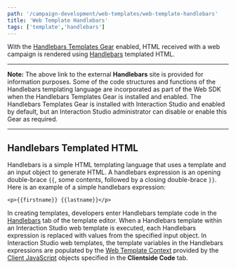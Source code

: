 ```yaml
---
path: '/campaign-development/web-templates/web-template-handlebars'
title: 'Web Template Handlebars'
tags: ['template','handlebars']
---
```


With the [Handlebars Templates Gear](/campaign-development/web-templates#web-template-implementation-options) enabled, HTML received with a web campaign is rendered using [Handlebars](http://handlebarsjs.com/) templated HTML. 

---

**Note:** The above link to the external **Handlebars** site is provided for information purposes. Some of the code structures and functions of the Handlebars templating language are incorporated as part of the Web SDK when the Handlebars Templates Gear is installed and enabled. The Handlebars Templates Gear is installed with Interaction Studio and enabled by default, but an Interaction Studio administrator can disable or enable this Gear as required.

---

## Handlebars Templated HTML

Handlebars is a simple HTML templating language that uses a template and an input object to generate HTML. A handlebars expression is an opening double-brace `{{`, some contents, followed by a closing double-brace `}}`. Here is an example of a simple handlebars expression:

```<p>{{firstname}} {{lastname}}</p>```

In creating templates, developers enter Handlebars template code in the [Handlebars](/web-templates/web-template-global-templates) tab of the template editor. When a Handlebars template within an Interaction Studio web template is executed, each Handlebars expression is replaced with values from the specified input object. In Interaction Studio web templates, the template variables in the Handlebars expressions are populated by the [Web Template Context](/campaign-development/web-templates#web-template-context) provided by the [Client JavaScript](#client-javascript) objects specified in the **Clientside Code** tab.

